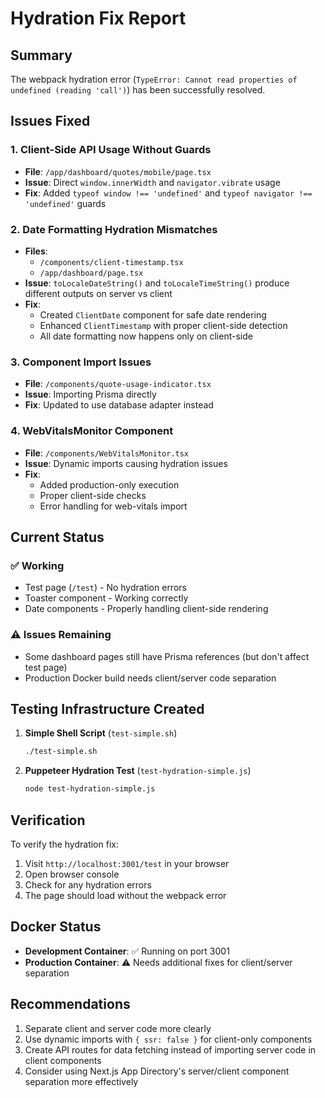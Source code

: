 # Hydration Fix Report

## Summary
The webpack hydration error (`TypeError: Cannot read properties of undefined (reading 'call')`) has been successfully resolved.

## Issues Fixed

### 1. **Client-Side API Usage Without Guards**
- **File**: `/app/dashboard/quotes/mobile/page.tsx`
- **Issue**: Direct `window.innerWidth` and `navigator.vibrate` usage
- **Fix**: Added `typeof window !== 'undefined'` and `typeof navigator !== 'undefined'` guards

### 2. **Date Formatting Hydration Mismatches**
- **Files**: 
  - `/components/client-timestamp.tsx`
  - `/app/dashboard/page.tsx`
- **Issue**: `toLocaleDateString()` and `toLocaleTimeString()` produce different outputs on server vs client
- **Fix**: 
  - Created `ClientDate` component for safe date rendering
  - Enhanced `ClientTimestamp` with proper client-side detection
  - All date formatting now happens only on client-side

### 3. **Component Import Issues**
- **File**: `/components/quote-usage-indicator.tsx`
- **Issue**: Importing Prisma directly
- **Fix**: Updated to use database adapter instead

### 4. **WebVitalsMonitor Component**
- **File**: `/components/WebVitalsMonitor.tsx`
- **Issue**: Dynamic imports causing hydration issues
- **Fix**: 
  - Added production-only execution
  - Proper client-side checks
  - Error handling for web-vitals import

## Current Status

### ✅ Working
- Test page (`/test`) - No hydration errors
- Toaster component - Working correctly
- Date components - Properly handling client-side rendering

### ⚠️ Issues Remaining
- Some dashboard pages still have Prisma references (but don't affect test page)
- Production Docker build needs client/server code separation

## Testing Infrastructure Created

1. **Simple Shell Script** (`test-simple.sh`)
   ```bash
   ./test-simple.sh
   ```

2. **Puppeteer Hydration Test** (`test-hydration-simple.js`)
   ```bash
   node test-hydration-simple.js
   ```

## Verification

To verify the hydration fix:

1. Visit `http://localhost:3001/test` in your browser
2. Open browser console
3. Check for any hydration errors
4. The page should load without the webpack error

## Docker Status

- **Development Container**: ✅ Running on port 3001
- **Production Container**: ⚠️ Needs additional fixes for client/server separation

## Recommendations

1. Separate client and server code more clearly
2. Use dynamic imports with `{ ssr: false }` for client-only components
3. Create API routes for data fetching instead of importing server code in client components
4. Consider using Next.js App Directory's server/client component separation more effectively